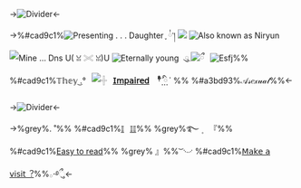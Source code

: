 ->![Divider](https://files.catbox.moe/4ndobl.png)<-

->%#cad9c1%![Presenting . . . Daughter](https://files.catbox.moe/ta4ffe.png) ֢ ྇་། 
![](https://files.catbox.moe/jjgg73.png) ![Also known as Niryun](https://files.catbox.moe/5qlz0c.png)
![Mine … Dns U( ꈍ 𓏵 ꈍ)U](https://files.catbox.moe/3u0x4j.gif)
![Eternally young](https://files.catbox.moe/et4jro.png)⠀ུ𓈒![](https://files.catbox.moe/i9uaok.png)ྀ⠀![Esfj](https://files.catbox.moe/sxwznn.png)%%
%#cad9c1%𝕋𝕙𝕖𝕪  ͜.°⠀![𓏶](https://files.catbox.moe/1emd11.png)⠀**[𝖨𝗆𝗉](https://www.hopkinsmedicine.org/health/conditions-and-diseases/multiple-sclerosis-ms)[𝖺𝗂𝗋𝖾𝖽](https://eyewiki.aao.org/Visual_Snow)**⠀ ⃛†⃨⃰ ིܳ⠀%% %#a3bd93%𝒜𝓈𝑒𝓍𝓊𝒶𝓁%%<-

->![Divider](https://files.catbox.moe/ryuv92.png)<-

->%grey%. ˚%% %#cad9c1%[𝕀](/Kindred)⠀[𝕀𝕀](https://pinterest.com/EnfeebIed/)%% %grey%࿐ ۪ ⠀『%% %#cad9c1%[Easy to read](https://rentry.co/Daughter-)%% %grey% 』%%
͝ ࿙࿚ %#cad9c1%[𝖬𝖺𝗄𝖾 𝖺 𝗏𝗂𝗌𝗂𝗍︖](https://retrospring.net/@ill)%%𓂂⋅࿔ྀુ<-